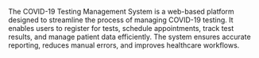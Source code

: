 The COVID-19 Testing Management System is a web-based platform designed to streamline the process of managing COVID-19 testing. It enables users to register for tests, schedule appointments, track test results, and manage patient data efficiently. The system ensures accurate reporting, reduces manual errors, and improves healthcare workflows.
